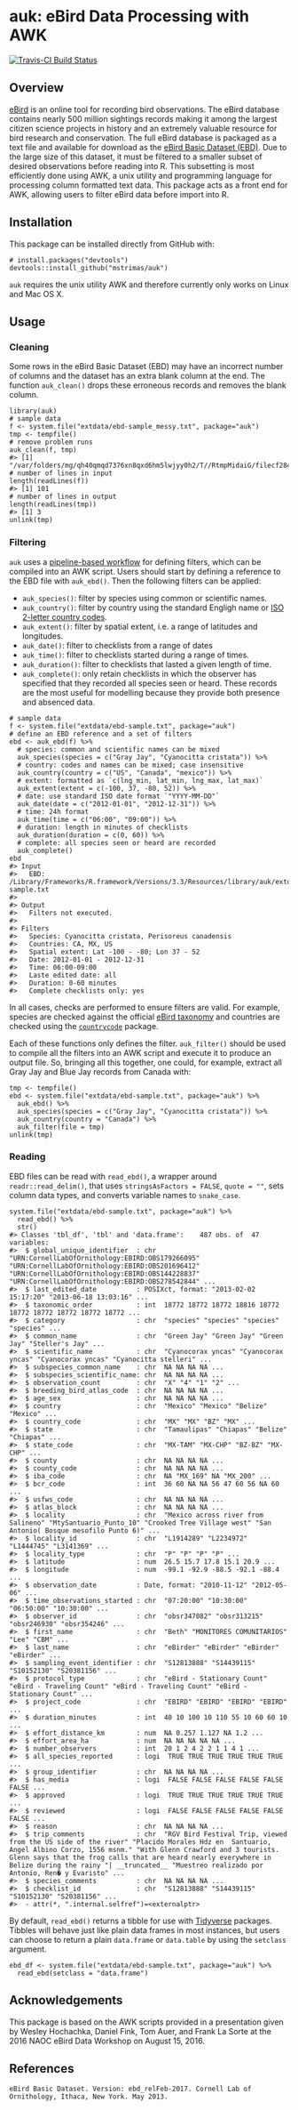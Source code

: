 <!-- README.md is generated from README.Rmd. Please edit that file -->
auk: eBird Data Processing with AWK
===================================

[![Travis-CI Build
Status](https://img.shields.io/travis/mstrimas/auk/master.svg?label=Mac%20OSX%20%26%20Linux)](https://travis-ci.org/mstrimas/auk)

Overview
--------

[eBird](http://www.ebird.org) is an online tool for recording bird
observations. The eBird database contains nearly 500 million sightings
records making it among the largest citizen science projects in history
and an extremely valuable resource for bird research and conservation.
The full eBird database is packaged as a text file and available for
download as the [eBird Basic Dataset
(EBD)](http://ebird.org/ebird/data/download). Due to the large size of
this dataset, it must be filtered to a smaller subset of desired
observations before reading into R. This subsetting is most efficiently
done using AWK, a unix utility and programming language for processing
column formatted text data. This package acts as a front end for AWK,
allowing users to filter eBird data before import into R.

Installation
------------

This package can be installed directly from GitHub with:

    # install.packages("devtools")
    devtools::install_github("mstrimas/auk")

`auk` requires the unix utility AWK and therefore currently only works
on Linux and Mac OS X.

Usage
-----

### Cleaning

Some rows in the eBird Basic Dataset (EBD) may have an incorrect number
of columns and the dataset has an extra blank column at the end. The
function `auk_clean()` drops these erroneous records and removes the
blank column.

    library(auk)
    # sample data
    f <- system.file("extdata/ebd-sample_messy.txt", package="auk")
    tmp <- tempfile()
    # remove problem runs
    auk_clean(f, tmp)
    #> [1] "/var/folders/mg/qh40qmqd7376xn8qxd6hm5lwjyy0h2/T//RtmpMidaiG/filecf2846aa5965"
    # number of lines in input
    length(readLines(f))
    #> [1] 101
    # number of lines in output
    length(readLines(tmp))
    #> [1] 3
    unlink(tmp)

### Filtering

`auk` uses a [pipeline-based workflow](http://r4ds.had.co.nz/pipes.html)
for defining filters, which can be compiled into an AWK script. Users
should start by defining a reference to the EBD file with `auk_ebd()`.
Then the following filters can be applied:

-   `auk_species()`: filter by species using common or scientific names.
-   `auk_country()`: filter by country using the standard Engligh name
    or [ISO 2-letter country
    codes](https://en.wikipedia.org/wiki/ISO_3166-1_alpha-2).
-   `auk_extent()`: filter by spatial extent, i.e. a range of latitudes
    and longitudes.
-   `auk_date()`: filter to checklists from a range of dates
-   `auk_time()`: filter to checklists started during a range of times.
-   `auk_duration()`: filter to checklists that lasted a given length
    of time.
-   `auk_complete()`: only retain checklists in which the observer has
    specified that they recorded all species seen or heard. These
    records are the most useful for modelling because they provide both
    presence and absenced data.

<!-- -->

    # sample data
    f <- system.file("extdata/ebd-sample.txt", package="auk")
    # define an EBD reference and a set of filters
    ebd <- auk_ebd(f) %>% 
      # species: common and scientific names can be mixed
      auk_species(species = c("Gray Jay", "Cyanocitta cristata")) %>%
      # country: codes and names can be mixed; case insensitive
      auk_country(country = c("US", "Canada", "mexico")) %>%
      # extent: formatted as `c(lng_min, lat_min, lng_max, lat_max)`
      auk_extent(extent = c(-100, 37, -80, 52)) %>%
      # date: use standard ISO date format `"YYYY-MM-DD"`
      auk_date(date = c("2012-01-01", "2012-12-31")) %>%
      # time: 24h format
      auk_time(time = c("06:00", "09:00")) %>%
      # duration: length in minutes of checklists
      auk_duration(duration = c(0, 60)) %>%
      # complete: all species seen or heard are recorded
      auk_complete()
    ebd
    #> Input 
    #>   EBD: /Library/Frameworks/R.framework/Versions/3.3/Resources/library/auk/extdata/ebd-sample.txt 
    #> 
    #> Output 
    #>   Filters not executed.
    #> 
    #> Filters 
    #>   Species: Cyanocitta cristata, Perisoreus canadensis
    #>   Countries: CA, MX, US
    #>   Spatial extent: Lat -100 - -80; Lon 37 - 52
    #>   Date: 2012-01-01 - 2012-12-31
    #>   Time: 06:00-09:00
    #>   Laste edited date: all
    #>   Duration: 0-60 minutes
    #>   Complete checklists only: yes

In all cases, checks are performed to ensure filters are valid. For
example, species are checked against the official [eBird
taxonomy](http://help.ebird.org/customer/portal/articles/1006825-the-ebird-taxonomy)
and countries are checked using the
[`countrycode`](https://github.com/vincentarelbundock/countrycode)
package.

Each of these functions only defines the filter. `auk_filter()` should
be used to compile all the filters into an AWK script and execute it to
produce an output file. So, bringing all this together, one could, for
example, extract all Gray Jay and Blue Jay records from Canada with:

    tmp <- tempfile()
    ebd <- system.file("extdata/ebd-sample.txt", package="auk") %>% 
      auk_ebd() %>% 
      auk_species(species = c("Gray Jay", "Cyanocitta cristata")) %>% 
      auk_country(country = "Canada") %>% 
      auk_filter(file = tmp)
    unlink(tmp)

### Reading

EBD files can be read with `read_ebd()`, a wrapper around
`readr::read_delim()`, that uses `stringsAsFactors = FALSE`,
`quote = ""`, sets column data types, and converts variable names to
`snake_case`.

    system.file("extdata/ebd-sample.txt", package="auk") %>% 
      read_ebd() %>% 
      str()
    #> Classes 'tbl_df', 'tbl' and 'data.frame':    487 obs. of  47 variables:
    #>  $ global_unique_identifier  : chr  "URN:CornellLabOfOrnithology:EBIRD:OBS179266095" "URN:CornellLabOfOrnithology:EBIRD:OBS201696412" "URN:CornellLabOfOrnithology:EBIRD:OBS144228837" "URN:CornellLabOfOrnithology:EBIRD:OBS278542844" ...
    #>  $ last_edited_date          : POSIXct, format: "2013-02-02 15:17:20" "2013-06-18 13:03:16" ...
    #>  $ taxonomic_order           : int  18772 18772 18772 18816 18772 18772 18772 18772 18772 18772 ...
    #>  $ category                  : chr  "species" "species" "species" "species" ...
    #>  $ common_name               : chr  "Green Jay" "Green Jay" "Green Jay" "Steller's Jay" ...
    #>  $ scientific_name           : chr  "Cyanocorax yncas" "Cyanocorax yncas" "Cyanocorax yncas" "Cyanocitta stelleri" ...
    #>  $ subspecies_common_name    : chr  NA NA NA NA ...
    #>  $ subspecies_scientific_name: chr  NA NA NA NA ...
    #>  $ observation_count         : chr  "X" "4" "1" "2" ...
    #>  $ breeding_bird_atlas_code  : chr  NA NA NA NA ...
    #>  $ age_sex                   : chr  NA NA NA NA ...
    #>  $ country                   : chr  "Mexico" "Mexico" "Belize" "Mexico" ...
    #>  $ country_code              : chr  "MX" "MX" "BZ" "MX" ...
    #>  $ state                     : chr  "Tamaulipas" "Chiapas" "Belize" "Chiapas" ...
    #>  $ state_code                : chr  "MX-TAM" "MX-CHP" "BZ-BZ" "MX-CHP" ...
    #>  $ county                    : chr  NA NA NA NA ...
    #>  $ county_code               : chr  NA NA NA NA ...
    #>  $ iba_code                  : chr  NA "MX_169" NA "MX_200" ...
    #>  $ bcr_code                  : int  36 60 NA NA 56 47 60 56 NA 60 ...
    #>  $ usfws_code                : chr  NA NA NA NA ...
    #>  $ atlas_block               : chr  NA NA NA NA ...
    #>  $ locality                  : chr  "Mexico across river from Salineno" "MtySantuario_Punto_10" "Crooked Tree Village west" "San Antonio( Bosque mesofilo Punto 6)" ...
    #>  $ locality_id               : chr  "L1914289" "L2234972" "L1444745" "L3141369" ...
    #>  $ locality_type             : chr  "P" "P" "P" "P" ...
    #>  $ latitude                  : num  26.5 15.7 17.8 15.1 20.9 ...
    #>  $ longitude                 : num  -99.1 -92.9 -88.5 -92.1 -88.4 ...
    #>  $ observation_date          : Date, format: "2010-11-12" "2012-05-06" ...
    #>  $ time_observations_started : chr  "07:20:00" "10:30:00" "06:50:00" "10:30:00" ...
    #>  $ observer_id               : chr  "obsr347082" "obsr313215" "obsr246930" "obsr354246" ...
    #>  $ first_name                : chr  "Beth" "MONITORES COMUNITARIOS" "Lee" "CBM" ...
    #>  $ last_name                 : chr  "eBirder" "eBirder" "eBirder" "eBirder" ...
    #>  $ sampling_event_identifier : chr  "S12813888" "S14439115" "S10152130" "S20381156" ...
    #>  $ protocol_type             : chr  "eBird - Stationary Count" "eBird - Traveling Count" "eBird - Traveling Count" "eBird - Stationary Count" ...
    #>  $ project_code              : chr  "EBIRD" "EBIRD" "EBIRD" "EBIRD" ...
    #>  $ duration_minutes          : int  40 10 100 10 110 55 10 60 60 10 ...
    #>  $ effort_distance_km        : num  NA 0.257 1.127 NA 1.2 ...
    #>  $ effort_area_ha            : num  NA NA NA NA NA ...
    #>  $ number_observers          : int  20 1 2 4 2 2 1 1 4 1 ...
    #>  $ all_species_reported      : logi  TRUE TRUE TRUE TRUE TRUE TRUE ...
    #>  $ group_identifier          : chr  NA NA NA NA ...
    #>  $ has_media                 : logi  FALSE FALSE FALSE FALSE FALSE FALSE ...
    #>  $ approved                  : logi  TRUE TRUE TRUE TRUE TRUE TRUE ...
    #>  $ reviewed                  : logi  FALSE FALSE FALSE FALSE FALSE FALSE ...
    #>  $ reason                    : chr  NA NA NA NA ...
    #>  $ trip_comments             : chr  "RGV Bird Festival Trip, viewed from the US side of the river" "Placido Morales Hdz en  Santuario, Angel Albino Corzo, 1556 msnm." "With Glenn Crawford and 3 tourists. Glenn says that the frog calls that are heard nearly everywhere in Belize during the rainy "| __truncated__ "Muestreo realizado por Antonio, Ren� y Evaristo" ...
    #>  $ species_comments          : chr  NA NA NA NA ...
    #>  $ checklist_id              : chr  "S12813888" "S14439115" "S10152130" "S20381156" ...
    #>  - attr(*, ".internal.selfref")=<externalptr>

By default, `read_ebd()` returns a tibble for use with
[Tidyverse](http://tidyverse.org) packages. Tibbles will behave just
like plain data frames in most instances, but users can choose to return
a plain `data.frame` or `data.table` by using the `setclass` argument.

    ebd_df <- system.file("extdata/ebd-sample.txt", package="auk") %>% 
      read_ebd(setclass = "data.frame")

Acknowledgements
----------------

This package is based on the AWK scripts provided in a presentation
given by Wesley Hochachka, Daniel Fink, Tom Auer, and Frank La Sorte at
the 2016 NAOC eBird Data Workshop on August 15, 2016.

References
----------

    eBird Basic Dataset. Version: ebd_relFeb-2017. Cornell Lab of Ornithology, Ithaca, New York. May 2013.
